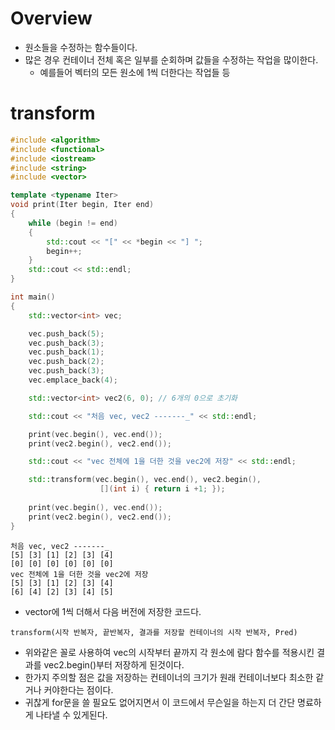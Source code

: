 # Overview
- 원소들을 수정하는 함수들이다.
- 많은 경우 컨테이너 전체 혹은 일부를 순회하며 값들을 수정하는 작업을 많이한다.
  - 예를들어 벡터의 모든 원소에 1씩 더한다는 작업들 등

# transform
```cpp
#include <algorithm>
#include <functional>
#include <iostream>
#include <string>
#include <vector>

template <typename Iter>
void print(Iter begin, Iter end)
{
    while (begin != end)
    {
        std::cout << "[" << *begin << "] ";
        begin++;
    }
    std::cout << std::endl;
}

int main()
{
    std::vector<int> vec;

    vec.push_back(5);
    vec.push_back(3);
    vec.push_back(1);
    vec.push_back(2);
    vec.push_back(3);
    vec.emplace_back(4);

    std::vector<int> vec2(6, 0); // 6개의 0으로 초기화

    std::cout << "처음 vec, vec2 -------_" << std::endl;

    print(vec.begin(), vec.end());
    print(vec2.begin(), vec2.end());

    std::cout << "vec 전체에 1을 더한 것을 vec2에 저장" << std::endl;

    std::transform(vec.begin(), vec.end(), vec2.begin(),
                    [](int i) { return i +1; });
    
    print(vec.begin(), vec.end());
    print(vec2.begin(), vec2.end());
}
```

```
처음 vec, vec2 -------_
[5] [3] [1] [2] [3] [4] 
[0] [0] [0] [0] [0] [0] 
vec 전체에 1을 더한 것을 vec2에 저장
[5] [3] [1] [2] [3] [4] 
[6] [4] [2] [3] [4] [5]
```
- vector에 1씩 더해서 다음 버전에 저장한 코드다.

```
transform(시작 반복자, 끝반복자, 결과를 저장할 컨테이너의 시작 반복자, Pred)
```
- 위와같은 꼴로 사용하여 vec의 시작부터 끝까지 각 원소에 람다 함수를 적용시킨 결과를 vec2.begin()부터 저장하게 된것이다.
- 한가지 주의할 점은 값을 저장하는 컨테이너의 크기가 원래 컨테이너보다 최소한 같거나 커야한다는 점이다.
- 귀찮게 for문을 쓸 필요도 없어지면서 이 코드에서 무슨일을 하는지 더 간단 명료하게 나타낼 수 있게된다.
